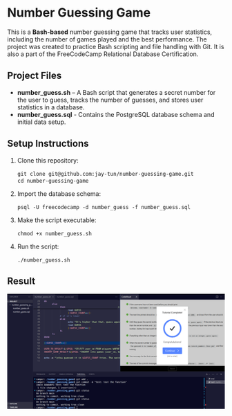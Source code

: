 # Number Guessing Game

This is a **Bash-based** number guessing game that tracks user statistics, including the number of games played and the best performance. The project was created to practice Bash scripting and file handling with Git. It is also a part of the FreeCodeCamp Relational Database Certification.

## Project Files
- **number_guess.sh** – A Bash script that generates a secret number for the user to guess, tracks the number of guesses, and stores user statistics in a database.
- **number_guess.sql** - Contains the PostgreSQL database schema and initial data setup.

## Setup Instructions

1. Clone this repository:
   ```
   git clone git@github.com:jay-tun/number-guessing-game.git
   cd number-guessing-game
   ```
2. Import the database schema:
   ```
   psql -U freecodecamp -d number_guess -f number_guess.sql
   ```
3. Make the script executable:
   ```
   chmod +x number_guess.sh
   ```
4. Run the script:
   ```
   ./number_guess.sh
   ```


## Result

![Project Completion Screenshot](success.png)
